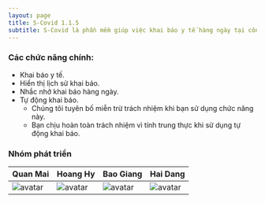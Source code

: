 ```yaml
---
layout: page
title: S-Covid 1.1.5
subtitle: S-Covid là phần mềm giúp việc khai báo y tế hàng ngày tại công ty Samsung SEHC trở nên thuận tiện hơn.
---
```


### Các chức năng chính:

- Khai báo y tế.
- Hiển thị lịch sử khai báo.
- Nhắc nhở khai báo hàng ngày.
- Tự động khai báo.
    - Chúng tôi tuyên bố miễn trừ trách nhiệm khi bạn sử dụng chức năng này. 
    - Bạn chịu hoàn toàn trách nhiệm vì tính trung thực khi sử dụng tự động khai báo.

### Nhóm phát triển

|Quan Mai|Hoang Hy|Bao Giang|Hai Dang|
  |----------------|----------------|----------------|----------------|
  |![avatar](https://images.theconversation.com/files/350865/original/file-20200803-24-50u91u.jpg?ixlib=rb-1.1.0&q=45&auto=format&w=400&h=400.0&fit=crop)|![avatar](https://images.theconversation.com/files/350865/original/file-20200803-24-50u91u.jpg?ixlib=rb-1.1.0&q=45&auto=format&w=400&h=400.0&fit=crop)|![avatar](https://images.theconversation.com/files/350865/original/file-20200803-24-50u91u.jpg?ixlib=rb-1.1.0&q=45&auto=format&w=400&h=400.0&fit=crop)|![avatar](https://images.theconversation.com/files/350865/original/file-20200803-24-50u91u.jpg?ixlib=rb-1.1.0&q=45&auto=format&w=400&h=400.0&fit=crop)|
